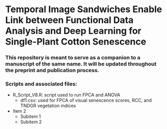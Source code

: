 # Temporal Image Sandwiches Enable Link between Functional Data Analysis and Deep Learning for Single-Plant Cotton Senescence

### This repository is meant to serve as a companion to a manuscript of the same name. It will be updated throughout the preprint and publication process.

### Scripts and associated files:
- R_Script_V8.R: script used to run FPCA and ANOVA
  - df1.csv: used for FPCA of visual senescence scores, RCC, and TNDGR vegetation indices
- Item 2
  - Subitem 1
  - Subitem 2
